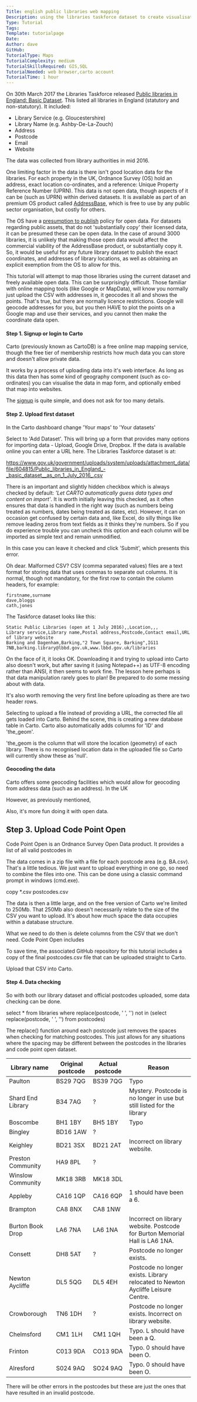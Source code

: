 ```yaml
---
Title: english public libraries web mapping
Description: using the libraries taskforce dataset to create visualisations
Type: Tutorial
Tags: 
Template: tutorialpage
Date: 
Author: dave
GitHub: 
TutorialType: Maps
TutorialComplexity: medium
TutorialSkillsRequired: GIS,SQL
TutorialNeeded: web browser,carto account
TutorialTime: 1 hour
---
```


On 30th March 2017 the Libraries Taskforce released [Public libraries in England: Basic Dataset](https://data.gov.uk/dataset/public-libraries-in-england-basic-dataset).  This listed all libraries in England (statutory and non-statutory).  It included:

- Library Service (e.g. Gloucestershire)
- Library Name (e.g. Ashby-De-La-Zouch)
- Address
- Postcode
- Email
- Website

The data was collected from library authorities in mid 2016.

One limiting factor in the data is there isn't good location data for the libraries. For each property in the UK, Ordnance Survey (OS) hold an address, exact location co-ordinates, and a reference: Unique Property Reference Number (UPRN). This data is not open data, though aspects of it can be (such as UPRN) within derived datasets. It is available as part of an premium OS product called [AddressBase](https://www.ordnancesurvey.co.uk/business-and-government/products/addressbase-premium.html), which is free to use by any public sector organisation, but costly for others.

The OS have a [presumption to publish](https://www.ordnancesurvey.co.uk/business-and-government/help-and-support/public-sector/guidance/presumption-to-publish-criteria.html) policy for open data. For datasets regarding public assets, that do not 'substantially copy' their licensed data, it can be presumed these can be open data. In the case of around 3000 libraries, it is unlikely that making those open data would affect the commercial viability of the AddressBase product, or substantially copy it. So, it would be useful for any future library dataset to publish the exact coordinates, and addresses of library locations, as well as obtaining an explicit exemption from the OS to allow for this.

This tutorial will attempt to map those libraries using the current dataset and freely available open data. This can be surprisingly difficult. Those familiar with online mapping tools (like Google or MapData), will know you normally just upload the CSV with addresses in, it geocodes it all and shows the points. That's true, but there are normally licence restrictions. Google will geocode addresses for you, but you then HAVE to plot the points on a Google map and use their services, and you cannot then make the coordinate data open.

#### Step 1. Signup or login to Carto

Carto (previously known as CartoDB) is a free online map mapping service, though the free tier of membership restricts how much data you can store and doesn't allow private data.

It works by a process of uploading data into it's web interface.  As long as this data then has some kind of geography component (such as co-ordinates) you can visualise the data in map form, and optionally embed that map into websites.

The [signup](https://carto.com/signup) is quite simple, and does not ask for too many details.

#### Step 2.  Upload first dataset

In the Carto dashboard change 'Your maps' to 'Your datasets'

Select to 'Add Dataset'.  This will bring up a form that provides many options for importing data - Upload, Google Drive, Dropbox.  If the data is available online you can enter a URL here. The Libraries Taskforce dataset is at:

https://www.gov.uk/government/uploads/system/uploads/attachment_data/file/604815/Public_libraries_in_England_-_basic_dataset__as_on_1_July_2016_.csv

There is an important and slightly hidden checkbox which is always checked by default: *'Let CARTO automatically guess data types and content on import'*. It is worth initially leaving this checked, as it often ensures that data is handled in the right way (such as numbers being treated as numbers, dates being treated as dates, etc).  However, it can on occasion get confused by certain data and, like Excel, do silly things like remove leading zeros from text fields as it thinks they're numbers. So if you do experience trouble you can uncheck this option and each column will be imported as simple text and remain unmodified.

In this case you can leave it checked and click 'Submit', which presents this error.



Oh dear.  Malformed CSV?  CSV (comma separated values) files are a text format for storing data that uses commas to separate out columns.  It is normal, though not mandatory, for the first row to contain the column headers, for example:

```
firstname,surname
dave,bloggs
cath,jones
```

The Taskforce dataset looks like this:

```
Static Public Libraries (open at 1 July 2016),,Location,,,
Library service,Library name,Postal address,Postcode,Contact email,URL of library website
Barking and Dagenham,Barking,"2 Town Square, Barking",IG11 7NB,barking.library@lbbd.gov.uk,www.lbbd.gov.uk/libraries
```

On the face of it, it looks OK. Downloading it and trying to upload into Carto also doesn't work, but after saving it (using Notepad++) as UTF-8 encoding rather than ANSI, it then seems to work fine. The lesson here perhaps is that data manipulation rarely goes to plan! Be prepared to do some messing about with data.

It's also worth removing the very first line before uploading as there are two header rows.

Selecting to upload a file instead of providing a URL, the corrected file all gets loaded into Carto.  Behind the scene, this is creating a new database table in Carto. Carto also automatically adds columns for 'ID' and 'the_geom'.

'the_geom is the column that will store the location (geometry) of each library. There is no recognised location data in the uploaded file so Carto will currently show these as 'null'.

#### Geocoding the data

Carto offers some geocoding facilities which would allow for geocoding from address data (such as an address).  In the UK

However, as previously mentioned, 

Also, it's more fun doing it with open data.


Step 3. Upload Code Point Open
-------------------------------

Code Point Open is an Ordnance Survey Open Data product.  It provides a list of all valid postcodes in 

The data comes in a zip file with a file for each postcode area (e.g. BA.csv). That's a little tedious. We just want to upload everything in one go, so need to combine the files into one. This can be done using a classic command prompt in windows (cmd.exe).


copy *.csv postcodes.csv


The data is then a little large, and on the free version of Carto we're limited to 250Mb.  That 250Mb also doesn't necessarily relate to the size of the CSV you want to upload. It's about how much space the data occupies within a database structure.

What we need to do then is delete columns from the CSV that we don't need.  Code Point Open includes

To save time, the associated GitHub repository for this tutorial includes a copy of the final postcodes.csv file that can be uploaded straight to Carto.

Upload that CSV into Carto.



#### Step 4.  Data checking

So with both our library dataset and official postcodes uploaded, some data checking can be done.

select * from libraries where replace(postcode, ' ', '') not in (select replace(postcode, ' ', '') from postcodes)

The replace() function around each postcode just removes the spaces when checking for matching postcodes.  This just allows for any situations where the spacing may be different between the postcodes in the libraries and code point open dataset.


| Library name | Original postcode | Actual postcode | Reason |
| ------------ | ----------------- | --------------- | ------ |
| Paulton | BS29 7QG | BS39 7QG | Typo |
| Shard End Library | B34 7AG | ? | Mystery. Postcode is no longer in use but still listed for the library |
| Boscombe | BH1 1BY | BH5 1BY | Typo |
| Bingley | BD16 1AW | ?
| Keighley | BD21 3SX | BD21 2AT | Incorrect on library website.
| Preston Community | HA9 8PL | ? |
| Winslow Community| MK18 3RB | MK18 3DL |  |
| Appleby | CA16 1QP | CA16 6QP | 1 should have been a 6. |
| Brampton | CA8 8NX | CA8 1NW | 
| Burton Book Drop | LA6 7NA | LA6 1NA | Incorrect on library website.  Postcode for Burton Memorial Hall is LA6 1NA. |
| Consett | DH8 5AT | ? | Postcode no longer exists.
| Newton Aycliffe | DL5 5QG | DL5 4EH | Postcode no longer exists.  Library relocated to Newton Aycliffe Leisure Centre. |
| Crowborough | TN6 1DH | ? | Postcode no longer exists.  Incorrect on library website.  
| Chelmsford | CM1 1LH | CM1 1QH | Typo.  L should have been a Q. |
| Frinton | C013 9DA | CO13 9DA | Typo. 0 should have been O. |
| Alresford | S024 9AQ | SO24 9AQ | Typo. 0 should have been O. |

There will be other errors in the postcodes but these are just the ones that have resulted in an invalid postcode.



